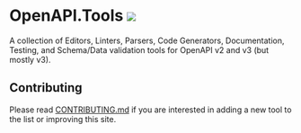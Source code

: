 # OpenAPI.Tools [![](https://img.shields.io/badge/Buy%20us%20a%20tree-%F0%9F%8C%B3-lightgreen)](https://ecologi.com/philsturgeon)

A collection of Editors, Linters, Parsers, Code Generators, Documentation, Testing, and Schema/Data validation tools for OpenAPI v2 and v3 (but mostly v3).

## Contributing

Please read [CONTRIBUTING.md](./CONTRIBUTING.md) if you are interested in adding a new tool to the list or improving this site.
